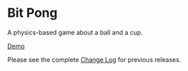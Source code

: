 # Bit Pong

A physics-based game about a ball and a cup.

[Demo](https://strahius.github.io/bit-pong/)

Please see the complete [Change Log](https://github.com/strahius/bit-pong/blob/master/CHANGELOG.md) for previous releases.
